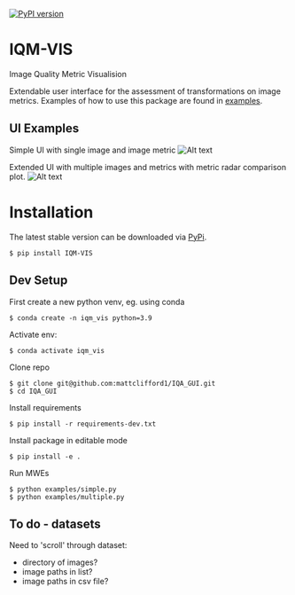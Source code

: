 [![PyPI version](https://badge.fury.io/py/IQM-VIS.svg)](https://badge.fury.io/py/IQM-VIS)

# IQM-VIS
Image Quality Metric Visualision

Extendable user interface for the assessment of transformations on image metrics. Examples of how to use this package are found in [examples](examples).

## UI Examples
Simple UI with single image and image metric
![Alt text](examples/images/ui-simple.png?raw=true "Simple UI")

Extended UI with multiple images and metrics with metric radar comparison plot.
![Alt text](examples/images/ui-multi.png?raw=true "Multi UI")


# Installation
The latest stable version can be downloaded via [PyPi](https://pypi.org/project/IQM-VIS/0.1/).
```
$ pip install IQM-VIS
```

## Dev Setup
First create a new python venv, eg. using conda
```
$ conda create -n iqm_vis python=3.9
```
Activate env:
```
$ conda activate iqm_vis
```
Clone repo
```
$ git clone git@github.com:mattclifford1/IQA_GUI.git
$ cd IQA_GUI
```
Install requirements
```
$ pip install -r requirements-dev.txt
```
Install package in editable mode
```
$ pip install -e .
```
Run MWEs
```
$ python examples/simple.py
$ python examples/multiple.py
```

## To do - datasets
Need to 'scroll' through dataset:
  - directory of images?
  - image paths in list?
  - image paths in csv file?
